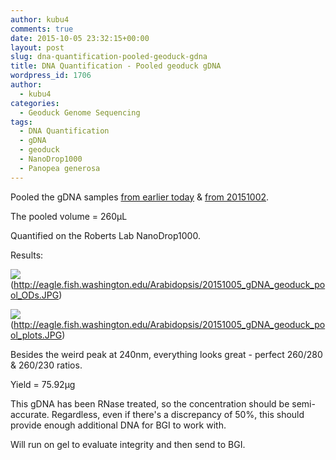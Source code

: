 ```yaml
---
author: kubu4
comments: true
date: 2015-10-05 23:32:15+00:00
layout: post
slug: dna-quantification-pooled-geoduck-gdna
title: DNA Quantification - Pooled geoduck gDNA
wordpress_id: 1706
author:
  - kubu4
categories:
  - Geoduck Genome Sequencing
tags:
  - DNA Quantification
  - gDNA
  - geoduck
  - NanoDrop1000
  - Panopea generosa
---
```


Pooled the gDNA samples [from earlier today](https://robertslab.github.io/sams-notebook/2015-10-05-gdna-isolation-geoduck-adductor-muscle.html) & [from 20151002](https://robertslab.github.io/sams-notebook/2015-10-02-dna-isolation-geoduck-olympia-oyster.html).

The pooled volume = 260μL

Quantified on the Roberts Lab NanoDrop1000.

Results:

![](https://eagle.fish.washington.edu/Arabidopsis/20151005_gDNA_geoduck_pool_ODs.JPG)(http://eagle.fish.washington.edu/Arabidopsis/20151005_gDNA_geoduck_pool_ODs.JPG)

![](https://eagle.fish.washington.edu/Arabidopsis/20151005_gDNA_geoduck_pool_plots.JPG)(http://eagle.fish.washington.edu/Arabidopsis/20151005_gDNA_geoduck_pool_plots.JPG)



Besides the weird peak at 240nm, everything looks great - perfect 260/280 & 260/230 ratios.

Yield = 75.92μg

This gDNA has been RNase treated, so the concentration should be semi-accurate. Regardless, even if there's a discrepancy of 50%, this should provide enough additional DNA for BGI to work with.

Will run on gel to evaluate integrity and then send to BGI.
